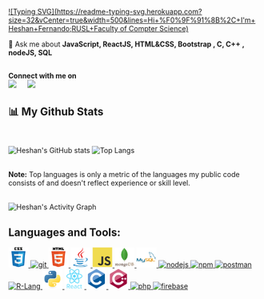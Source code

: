 [![Typing SVG](https://readme-typing-svg.herokuapp.com?size=32&vCenter=true&width=500&lines=Hi+%F0%9F%91%8B%2C+I'm+Heshan+Fernando;RUSL+Faculty of Compter Science)](https://git.io/typing-svg)

💬 Ask me about **JavaScript, ReactJS, HTML&CSS, Bootstrap , C, C++ , nodeJS, SQL**
##
<p><b>Connect with me on</b>
<br>	
<a target="_blank" href="[www.linkedin.com/in/heshanfer](https://www.linkedin.com/in/heshanfer/)"><img src="https://img.shields.io/badge/-LinkedIn-0077B5?style=for-the-badge&logo=Linkedin&logoColor=white"></img></a>
&emsp;
<a target="_blank" href="heshanfer96@gmail.com"
><img src="https://img.shields.io/badge/-Gmail-D14836?style=for-the-badge&logo=Gmail&logoColor=white"></img></a>
<br>

## 📊 My Github Stats

  <br/>
  
![Heshan's GitHub stats](https://github-readme-stats.vercel.app/api?username=Heshanfer96&show_icons=true&count_private=true&theme=react&hide_border=true&bg_color=0D1117)
![Top Langs](https://github-readme-stats.vercel.app/api/top-langs/?username=Heshanfer96&langs_count=8&count_private=true&layout=compact&theme=react&hide_border=true&bg_color=0D1117) 

<br/>
  <b>Note:</b> Top languages is only a metric of the languages my public code consists of and doesn't reflect experience or skill level.
<br/>
<br/>

![Heshan's Activity Graph](https://activity-graph.herokuapp.com/graph?username=Heshanfer96&bg_color=0D1117&color=5BCDEC&line=5BCDEC&point=FFFFFF&hide_border=true)

##
## Languages and Tools:

<p align="left"> <a href="https://www.w3schools.com/css/" target="_blank"> <img src="https://raw.githubusercontent.com/devicons/devicon/master/icons/css3/css3-original-wordmark.svg" alt="css3" width="40" height="40"/> </a> <a href="https://git-scm.com/" target="_blank"> <img src="https://www.vectorlogo.zone/logos/git-scm/git-scm-icon.svg" alt="git" width="40" height="40"/> </a> <a href="https://www.w3.org/html/" target="_blank"> <img src="https://raw.githubusercontent.com/devicons/devicon/master/icons/html5/html5-original-wordmark.svg" alt="html5" width="40" height="40"/> </a> <a href="https://www.java.com" target="_blank"> <img src="https://raw.githubusercontent.com/devicons/devicon/master/icons/java/java-original.svg" alt="java" width="40" height="40"/> </a> <a href="https://developer.mozilla.org/en-US/docs/Web/JavaScript" target="_blank"> <img src="https://raw.githubusercontent.com/devicons/devicon/master/icons/javascript/javascript-original.svg" alt="javascript" width="40" height="40"/> </a> <a href="https://www.mongodb.com/" target="_blank"> <img src="https://raw.githubusercontent.com/devicons/devicon/master/icons/mongodb/mongodb-original-wordmark.svg" alt="mongodb" width="40" height="40"/> </a> <a href="https://www.mysql.com/" target="_blank"> <img src="https://raw.githubusercontent.com/devicons/devicon/master/icons/mysql/mysql-original-wordmark.svg" alt="mysql" width="40" height="40"/> </a> <a href="https://nodejs.org" target="_blank"> <img src="https://cdn.worldvectorlogo.com/logos/nodejs-1.svg" alt="nodejs" width="40" height="40"/> </a> <a href="https://www.npmjs.com/" target="_blank"> <img src="https://cdn.worldvectorlogo.com/logos/npm.svg" alt="npm" width="40" height="40"/> </a> <!--<a href="https://www.photoshop.com/en" target="_blank"> <img src="https://raw.githubusercontent.com/devicons/devicon/master/icons/photoshop/photoshop-line.svg" alt="photoshop" width="40" height="40"/> </a> --> <a href="https://postman.com" target="_blank"> <img src="https://www.vectorlogo.zone/logos/getpostman/getpostman-icon.svg" alt="postman" width="40" height="40"/> </a> <a href="https://www.r-project.org/" target="_blank"> <img src="https://cdn.worldvectorlogo.com/logos/r-lang.svg" alt="R-Lang" width="40" height="40"/> </a> <a href="https://www.python.org" target="_blank"> <img src="https://raw.githubusercontent.com/devicons/devicon/master/icons/python/python-original.svg" alt="python" width="40" height="40"/> </a><a href="https://reactjs.org/" target="_blank"> <img src="https://raw.githubusercontent.com/devicons/devicon/master/icons/react/react-original-wordmark.svg" alt="react" width="40" height="40"/> </a> <a href="https://www.cprogramming.com/" rel="nofollow"> <img src="https://raw.githubusercontent.com/devicons/devicon/master/icons/c/c-original.svg" alt="c" width="40" height="40" style="max-width: 100%;"> </a><a href="https://www.w3schools.com/cpp/" rel="nofollow"> <img src="https://raw.githubusercontent.com/devicons/devicon/master/icons/cplusplus/cplusplus-original.svg" alt="cplusplus" width="40" height="40" style="max-width: 100%;"> </a><a href="https://www.php.net/" rel="nofollow"> <img src="https://camo.githubusercontent.com/28964c7500b5e88b9c83c33e5f8e7b7dd9b4b86ee35e8e25431c70486ac4aecd/68747470733a2f2f7777772e766563746f726c6f676f2e7a6f6e652f6c6f676f732f7068702f7068702d69636f6e2e737667" alt="php" width="40" height="40" data-canonical-src="https://www.vectorlogo.zone/logos/php/php-icon.svg" style="max-width: 100%;"> </a><a href="https://firebase.google.com/" rel="nofollow"><img src="https://camo.githubusercontent.com/dd4b2422ed3bfc9da88c43d18550375c66f9584327dff7ecc19315ce50b96f07/68747470733a2f2f7777772e766563746f726c6f676f2e7a6f6e652f6c6f676f732f66697265626173652f66697265626173652d69636f6e2e737667" alt="firebase" width="40" height="40" data-canonical-src="https://www.vectorlogo.zone/logos/firebase/firebase-icon.svg" style="max-width: 100%;"> </a></p>
  
##

[linkedin]: https://www.linkedin.com/in/heshanfer/

